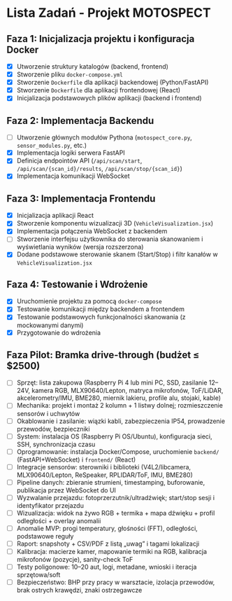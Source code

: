 # Lista Zadań - Projekt MOTOSPECT

## Faza 1: Inicjalizacja projektu i konfiguracja Docker

- [x] Utworzenie struktury katalogów (backend, frontend)
- [x] Stworzenie pliku `docker-compose.yml`
- [x] Stworzenie `Dockerfile` dla aplikacji backendowej (Python/FastAPI)
- [x] Stworzenie `Dockerfile` dla aplikacji frontendowej (React)
- [x] Inicjalizacja podstawowych plików aplikacji (backend i frontend)

## Faza 2: Implementacja Backendu

- [ ] Utworzenie głównych modułów Pythona (`motospect_core.py`, `sensor_modules.py`, etc.)
- [x] Implementacja logiki serwera FastAPI
- [x] Definicja endpointów API (`/api/scan/start`, `/api/scan/{scan_id}/results`, `/api/scan/stop/{scan_id}`)
- [x] Implementacja komunikacji WebSocket

## Faza 3: Implementacja Frontendu

- [x] Inicjalizacja aplikacji React
- [x] Stworzenie komponentu wizualizacji 3D (`VehicleVisualization.jsx`)
- [x] Implementacja połączenia WebSocket z backendem
- [ ] Stworzenie interfejsu użytkownika do sterowania skanowaniem i wyświetlania wyników (wersja rozszerzona)
- [x] Dodane podstawowe sterowanie skanem (Start/Stop) i filtr kanałów w `VehicleVisualization.jsx`

## Faza 4: Testowanie i Wdrożenie

- [x] Uruchomienie projektu za pomocą `docker-compose`
- [x] Testowanie komunikacji między backendem a frontendem
- [x] Testowanie podstawowych funkcjonalności skanowania (z mockowanymi danymi)
- [x] Przygotowanie do wdrożenia

## Faza Pilot: Bramka drive-through (budżet ≤ $2500)

- [ ] Sprzęt: lista zakupowa (Raspberry Pi 4 lub mini PC, SSD, zasilanie 12–24V, kamera RGB, MLX90640/Lepton, matryca mikrofonów, ToF/LiDAR, akcelerometry/IMU, BME280, miernik lakieru, profile alu, stojaki, kable)
- [ ] Mechanika: projekt i montaż 2 kolumn + 1 listwy dolnej; rozmieszczenie sensorów i uchwytów
- [ ] Okablowanie i zasilanie: wiązki kabli, zabezpieczenia IP54, prowadzenie przewodów, bezpieczniki
- [ ] System: instalacja OS (Raspberry Pi OS/Ubuntu), konfiguracja sieci, SSH, synchronizacja czasu
- [ ] Oprogramowanie: instalacja Docker/Compose, uruchomienie `backend/` (FastAPI+WebSocket) i `frontend/` (React)
- [ ] Integracje sensorów: sterowniki i biblioteki (V4L2/libcamera, MLX90640/Lepton, ReSpeaker, RPLIDAR/ToF, IMU, BME280)
- [ ] Pipeline danych: zbieranie strumieni, timestamping, buforowanie, publikacja przez WebSocket do UI
- [ ] Wyzwalanie przejazdu: fotoprzerzutnik/ultradźwięk; start/stop sesji i identyfikator przejazdu
- [ ] Wizualizacja: widok na żywo RGB + termika + mapa dźwięku + profil odległości + overlay anomalii
- [ ] Anomalie MVP: progi temperatury, głośności (FFT), odległości, podstawowe reguły
- [ ] Raport: snapshoty + CSV/PDF z listą „uwag” i tagami lokalizacji
- [ ] Kalibracja: macierze kamer, mapowanie termiki na RGB, kalibracja mikrofonów (pozycje), sanity-check ToF
- [ ] Testy poligonowe: 10–20 aut, logi, metadane, wnioski i iteracja sprzętowa/soft
- [ ] Bezpieczeństwo: BHP przy pracy w warsztacie, izolacja przewodów, brak ostrych krawędzi, znaki ostrzegawcze
